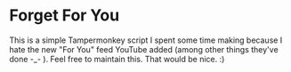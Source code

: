 # Forget For You

This is a simple Tampermonkey script I spent some time making because I hate the new "For You" feed YouTube added (among other things they've done -_- ). Feel free to maintain this. That would be nice. :)
